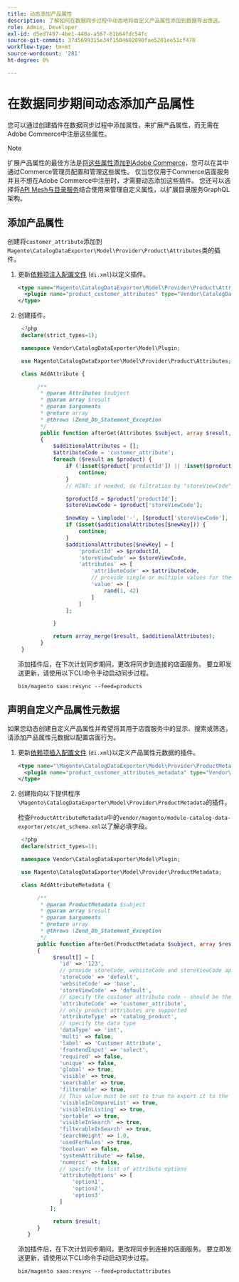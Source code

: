 ```yaml
---
title: 动态添加产品属性
description: 了解如何在数据同步过程中动态地将自定义产品属性添加到数据导出馈送。
role: Admin, Developer
exl-id: d5ed7497-4be1-440a-a567-81b64fdc54fc
source-git-commit: 37d5699315e34f1504602090fae5201ee51cf470
workflow-type: tm+mt
source-wordcount: '281'
ht-degree: 0%

---
```


# 在数据同步期间动态添加产品属性

您可以通过创建插件在数据同步过程中添加属性，来扩展产品属性，而无需在Adobe Commerce中注册这些属性。

>[!NOTE]
>
>扩展产品属性的最佳方法是[将这些属性添加到Adobe Commerce](extensibility-and-customizations.md#add-product-attributes-to-adobe-commerce)，您可以在其中通过Commerce管理员配置和管理这些属性。 仅当您仅用于Commerce店面服务并且不想在Adobe Commerce中注册时，才需要动态添加这些插件。 您还可以选择将[API Mesh与目录服务](../catalog-service/mesh.md)结合使用来管理自定义属性，以扩展目录服务GraphQL架构。

## 添加产品属性

创建将`customer_attribute`添加到`Magento\CatalogDataExporter\Model\Provider\Product\Attributes`类的插件。

1. 更新[依赖项注入配置文件](https://developer.adobe.com/commerce/php/development/build/dependency-injection-file/) (`di.xml`)以定义插件。

   ```xml
   <type name="Magento\CatalogDataExporter\Model\Provider\Product\Attributes">
     <plugin name="product_customer_attributes" type="Vendor\CatalogDataExporter\Model\Plugin\AddAttribute"/>
   </type>
   ```

1. 创建插件。

   ```php
    <?php
    declare(strict_types=1);
   
    namespace Vendor\CatalogDataExporter\Model\Plugin;
   
    use Magento\CatalogDataExporter\Model\Provider\Product\Attributes;
   
    class AddAttribute {
   
         /**
          * @param Attributes $subject
          * @param array $result
          * @param $arguments
          * @return array
          * @throws \Zend_Db_Statement_Exception
          */
          public function afterGet(Attributes $subject, array $result, $arguments): array
          {
              $additionalAttributes = [];
              $attributeCode = 'customer_attribute';
              foreach ($result as $product) {
                  if (!isset($product['productId']) || !isset($product['storeViewCode'])) {
                      continue;
                  }
                  // HINT: if needed, do filtration by "storeViewCode" and or "productId"
   
                  $productId = $product['productId'];
                  $storeViewCode = $product['storeViewCode'];
   
                  $newKey = \implode('-', [$product['storeViewCode'], $product['productId'], $attributeCode]);
                  if (isset($additionalAttributes[$newKey])) {
                      continue;
                  }
                  $additionalAttributes[$newKey] = [
                      'productId' => $productId,
                      'storeViewCode' => $storeViewCode,
                      'attributes' => [
                          'attributeCode' => $attributeCode,
                          // provide single or multiple values for the attribute
                          'value' => [
                              rand(1, 42)
                          ]
                      ]
                  ];
   
              }
   
              return array_merge($result, $additionalAttributes);
          }
    }
   ```

   添加插件后，在下次计划同步期间，更改将同步到连接的店面服务。 要立即发送更新，请使用以下CLI命令手动启动同步过程。

   ```
   bin/magento saas:resync --feed=products
   ```

## 声明自定义产品属性元数据

如果您动态创建自定义产品属性并希望将其用于店面服务中的显示、搜索或筛选，请添加产品属性元数据以配置店面行为。

1. 更新[依赖项插入配置文件](https://developer.adobe.com/commerce/php/development/build/dependency-injection-file/) (`di.xml`)以定义产品属性元数据的插件。

   ```xml
   <type name="\Magento\CatalogDataExporter\Model\Provider\ProductMetadata">
     <plugin name="product_customer_attributes_metadata" type="Vendor\CatalogDataExporter\Model\Plugin\AddAttributeMetadata"/>
   </type>
   ```

1. 创建指向以下提供程序`\Magento\CatalogDataExporter\Model\Provider\ProductMetadata`的插件。

   检查`ProductAttributeMetadata`中的`vendor/magento/module-catalog-data-exporter/etc/et_schema.xml`以了解必填字段。

   ```php
    <?php
    declare(strict_types=1);
   
    namespace Vendor\CatalogDataExporter\Model\Plugin;
   
    use Magento\CatalogDataExporter\Model\Provider\ProductMetadata;
   
    class AddAttributeMetadata {
   
         /**
          * @param ProductMetadata $subject
          * @param array $result
          * @param $arguments
          * @return array
          * @throws \Zend_Db_Statement_Exception
          */
         public function afterGet(ProductMetadata $subject, array $result, $arguments): array
         {
              $result[] = [
                'id' => '123',
                // provide storeCode, websiteCode and storeViewCode applicable for your AC instance
                'storeCode' => 'default',
                'websiteCode' => 'base',
                'storeViewCode' => 'default',
                // specify the customer attribute code - should be the same as used in the products attributes plugin
                'attributeCode' => 'customer_attribute',
                // only product attributes are supported
                'attributeType' => 'catalog_product',
                // specify the data type
                'dataType' => 'int',
                'multi' => false,
                'label' => 'Customer Attribute',
                'frontendInput' => 'select',
                'required' => false,
                'unique' => false,
                'global' => true,
                'visible' => true,
                'searchable' => true,
                'filterable' => true,
                // This value must be set to true to export it to the storefront services
                'visibleInCompareList' => true,
                'visibleInListing' => true,
                'sortable' => true,
                'visibleInSearch' => true,
                'filterableInSearch' => true,
                'searchWeight' => 1.0,
                'usedForRules' => true,
                'boolean' => false,
                'systemAttribute' => false,
                'numeric' => false,
                // specify the list of attribute options
                'attributeOptions' => [
                    'option1',
                    'option2',
                    'option3'
                ]
             ];
   
              return $result;
         }
      }
   ```

   添加插件后，在下次计划同步期间，更改将同步到连接的店面服务。 要立即发送更新，请使用以下CLI命令手动启动同步过程。

   ```
   bin/magento saas:resync --feed=productattributes
   ```

